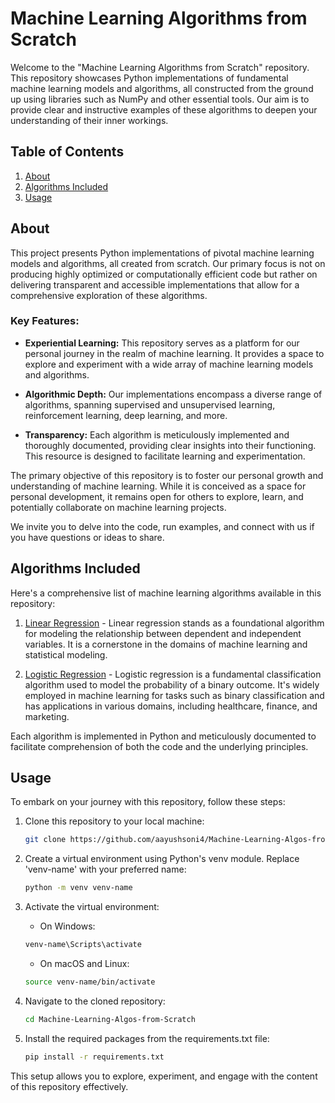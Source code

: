 # Machine Learning Algorithms from Scratch

Welcome to the "Machine Learning Algorithms from Scratch" repository. This repository showcases Python implementations of fundamental machine learning models and algorithms, all constructed from the ground up using libraries such as NumPy and other essential tools. Our aim is to provide clear and instructive examples of these algorithms to deepen your understanding of their inner workings.

## Table of Contents

1. [About](#about)
2. [Algorithms Included](#algorithms-included)
3. [Usage](#usage)

## About

This project presents Python implementations of pivotal machine learning models and algorithms, all created from scratch. Our primary focus is not on producing highly optimized or computationally efficient code but rather on delivering transparent and accessible implementations that allow for a comprehensive exploration of these algorithms.

### Key Features:

- **Experiential Learning:** This repository serves as a platform for our personal journey in the realm of machine learning. It provides a space to explore and experiment with a wide array of machine learning models and algorithms.

- **Algorithmic Depth:** Our implementations encompass a diverse range of algorithms, spanning supervised and unsupervised learning, reinforcement learning, deep learning, and more.

- **Transparency:** Each algorithm is meticulously implemented and thoroughly documented, providing clear insights into their functioning. This resource is designed to facilitate learning and experimentation.

The primary objective of this repository is to foster our personal growth and understanding of machine learning. While it is conceived as a space for personal development, it remains open for others to explore, learn, and potentially collaborate on machine learning projects.

We invite you to delve into the code, run examples, and connect with us if you have questions or ideas to share.

## Algorithms Included

Here's a comprehensive list of machine learning algorithms available in this repository:

1. [Linear Regression](https://github.com/aayushsoni4/Machine-Learning-Algos-from-Scratch/tree/main/Linear%20Regression) - Linear regression stands as a foundational algorithm for modeling the relationship between dependent and independent variables. It is a cornerstone in the domains of machine learning and statistical modeling.

2. [Logistic Regression](https://github.com/aayushsoni4/Machine-Learning-Algos-from-Scratch/tree/main/Logistic%20Regression) - Logistic regression is a fundamental classification algorithm used to model the probability of a binary outcome. It's widely employed in machine learning for tasks such as binary classification and has applications in various domains, including healthcare, finance, and marketing.

Each algorithm is implemented in Python and meticulously documented to facilitate comprehension of both the code and the underlying principles.

## Usage

To embark on your journey with this repository, follow these steps:

1. Clone this repository to your local machine:

    ```bash
    git clone https://github.com/aayushsoni4/Machine-Learning-Algos-from-Scratch.git
    ```

2. Create a virtual environment using Python's venv module. Replace 'venv-name' with your preferred name:

    ```bash
    python -m venv venv-name
    ```

3. Activate the virtual environment:

    - On Windows:

    ```bash
    venv-name\Scripts\activate
    ```

    - On macOS and Linux:

    ```bash
    source venv-name/bin/activate
    ```

4. Navigate to the cloned repository:

    ```bash
    cd Machine-Learning-Algos-from-Scratch
    ```

5. Install the required packages from the requirements.txt file:

    ```bash
    pip install -r requirements.txt
    ```

This setup allows you to explore, experiment, and engage with the content of this repository effectively.
